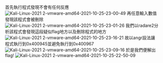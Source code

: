 首先執行程式發現不會有任何反應
![Kali-Linux-2021 2-vmware-amd64-2021-10-25-23-00-49](https://user-images.githubusercontent.com/91378841/138722623-7b9dd222-609b-4ed6-9448-06b00f8c8873.png)
再任意輸入數值發現該程式會被刪除
![Kali-Linux-2021 2-vmware-amd64-2021-10-25-23-01-26](https://user-images.githubusercontent.com/91378841/138722631-d83b7bab-d8cb-4c3e-b2bf-2ea3f9406880.png)
我們以radare2分析該程式會發現這段疑似flag地方以及刪除程式的地方
![Kali-Linux-2021 2-vmware-amd64-2021-10-25-23-16-21](https://user-images.githubusercontent.com/91378841/138723027-c05d12f4-29ad-43fd-a628-c0ffdfe1ed66.png)
故以angr設法讓程式執行到0x400945並避免執行到0x400967
![Kali-Linux-2021 2-vmware-amd64-2021-10-25-23-09-16](https://user-images.githubusercontent.com/91378841/138724239-74b70f25-104b-4aa7-bb32-fbb663365e66.png)
於是我們便解出flag!
![Kali-Linux-2021 2-vmware-amd64-2021-10-25-22-50-09](https://user-images.githubusercontent.com/91378841/138724350-a9b0492c-8fd6-428a-8bd2-e79c4bcc6b78.png)

